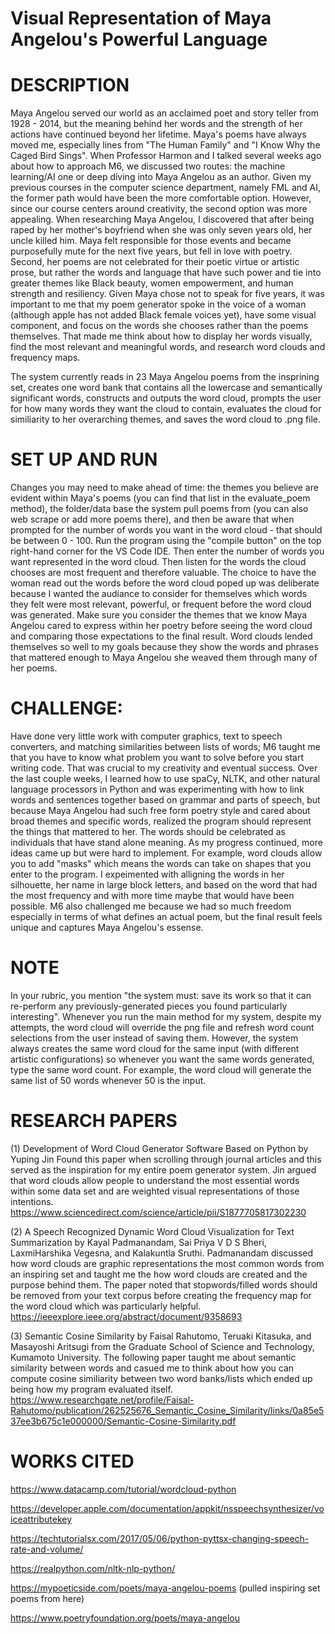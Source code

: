 # Visual Representation of Maya Angelou's Powerful Language  
# DESCRIPTION 
Maya Angelou served our world as an acclaimed poet and story teller from 1928 - 2014, but the meaning behind her words and the strength of her actions have continued beyond her lifetime. Maya's poems have always moved me, especially lines from "The Human Family" and "I Know Why the Caged Bird Sings". When Professor Harmon and I talked several weeks ago about how to approach M6, we discussed two routes: the machine learning/AI one or deep diving into Maya Angelou as an author. Given my previous courses in the computer science department, namely FML and AI, the former path would have been the more comfortable option. However, since our course centers around creativity, the second option was more appealing. When researching Maya Angelou, I discovered that after being raped by her mother's boyfriend when she was only seven years old, her uncle killed him. Maya felt responsible for those events and became purposefully mute for the next five years, but fell in love with poetry. Second, her poems are not celebrated for their poetic virtue or artistic prose, but rather the words and language that have such power and tie into greater themes like Black beauty, women empowerment, and human strength and resiliency. Given Maya chose not to speak for five years, it was important to me that my poem generator spoke in the voice of a woman (although apple has not added Black female voices yet), have some visual component, and focus on the words she chooses rather than the poems themselves. That made me think about how to display her words visually, find the most relevant and meaningful words, and research word clouds and frequency maps. 

The system currently reads in 23 Maya Angelou poems from the insprining set, creates one word bank that contains all the lowercase and semantically significant words, constructs and outputs the word cloud, prompts the user for how many words they want the cloud to contain, evaluates the cloud for similiarity to her overarching themes, and saves the word cloud to .png file. 

# SET UP AND RUN 
Changes you may need to make ahead of time: the themes you believe are evident within Maya's poems (you can find that list in the evaluate_poem method), the folder/data base the system pull poems from (you can also web scrape or add more poems there), and then be aware that when prompted for the number of words you want in the word cloud - that should be between 0 - 100. Run the program using the "compile button" on the top right-hand corner for the VS Code IDE. Then enter the number of words you want represented in the word cloud. Then listen for the words the cloud chooses are most frequent and therefore valuable. The choice to have the woman read out the words before the word cloud poped up was deliberate because I wanted the audiance to consider for themselves which words they felt were most relevant, powerful, or frequent before the word cloud was generated. Make sure you consider the themes that we know Maya Angelou cared to express within her poetry before seeing the word cloud and comparing those expectations to the final result. Word clouds lended themselves so well to my goals because they show the words and phrases that mattered enough to Maya Angelou she weaved them through many of her poems.  
 
# CHALLENGE: 
Have done very little work with computer graphics, text to speech converters, and matching similarities between lists of words; M6 taught me that you have to know what problem you want to solve before you start writing code. That was crucial to my creativity and eventual success. Over the last couple weeks, I learned how to use spaCy, NLTK, and other natural language processors in Python and was experimenting with how to link words and sentences together based on grammar and parts of speech, but because Maya Angelou had such free form poetry style and cared about broad themes and specific words, realized the program should represent the things that mattered to her. The words should be celebrated as individuals that have stand alone meaning. As my progress continued, more ideas came up but were hard to implement. For example, word clouds allow you to add "masks" which means the words can take on shapes that you enter to the program. I expeimented with alligning the words in her silhouette, her name in large block letters, and based on the word that had the most frequency and with more time maybe that would have been possible. M6 also challenged me because we had so much freedom especially in terms of what defines an actual poem, but the final result feels unique and captures Maya Angelou's essense. 

# NOTE 
In your rubric, you mention "the system must: save its work so that it can re-perform any previously-generated pieces you found particularly interesting". Whenever you run the main method for my system, despite my attempts, the word cloud will override the png file and refresh word count selections from the user instead of saving them. However, the system always creates the same word cloud for the same input (with different artistic configurations) so whenever you want the same words generated, type the same word count. For example, the word cloud will generate the same list of 50 words whenever 50 is the input. 

# RESEARCH PAPERS 
(1) Development of Word Cloud Generator Software Based on Python by Yuping Jin
Found this paper when scrolling through journal articles and this served as the inspiration for my entire poem generator system. Jin argued that word clouds allow people to understand the most essential words within some data set and are weighted visual representations of those intentions. 
https://www.sciencedirect.com/science/article/pii/S1877705817302230

(2) A Speech Recognized Dynamic Word Cloud Visualization for Text Summarization by Kayal Padmanandam, Sai Priya V D S Bheri, LaxmiHarshika Vegesna, and Kalakuntla Sruthi. Padmanandam discussed how word clouds are graphic representations the most common words from an inspiring set and taught me the how word clouds are created and the purpose behind them. The paper noted that stopwords/filled words should be removed from your text corpus before creating the frequency map for the word cloud which was particularly helpful. 
https://ieeexplore.ieee.org/abstract/document/9358693

(3) Semantic Cosine Similarity by Faisal Rahutomo, Teruaki Kitasuka, and Masayoshi Aritsugi from the Graduate School of Science and Technology, Kumamoto University. The following paper taught me about semantic similarity between words and casued me to think about how you can compute cosine similiarity between two word banks/lists which ended up being how my program evaluated itself. 
https://www.researchgate.net/profile/Faisal-Rahutomo/publication/262525676_Semantic_Cosine_Similarity/links/0a85e537ee3b675c1e000000/Semantic-Cosine-Similarity.pdf

# WORKS CITED
https://www.datacamp.com/tutorial/wordcloud-python

https://developer.apple.com/documentation/appkit/nsspeechsynthesizer/voiceattributekey

https://techtutorialsx.com/2017/05/06/python-pyttsx-changing-speech-rate-and-volume/

https://realpython.com/nltk-nlp-python/

https://mypoeticside.com/poets/maya-angelou-poems
(pulled inspiring set poems from here)

https://www.poetryfoundation.org/poets/maya-angelou







